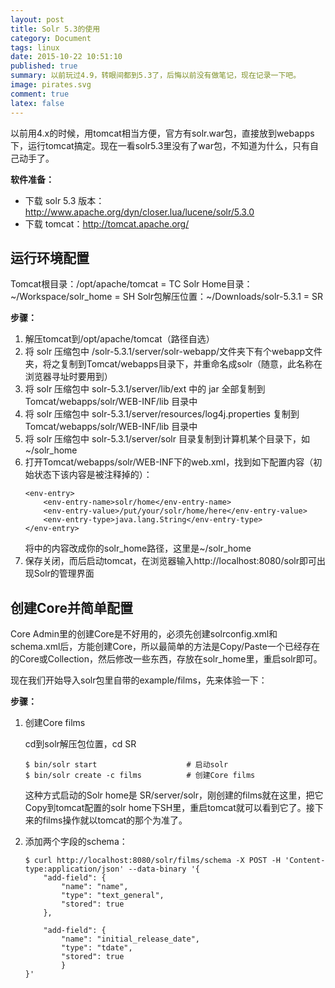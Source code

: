 ```yaml
---
layout: post
title: Solr 5.3的使用
category: Document
tags: linux
date: 2015-10-22 10:51:10
published: true
summary: 以前玩过4.9，转眼间都到5.3了，后悔以前没有做笔记，现在记录一下吧。
image: pirates.svg
comment: true
latex: false
---
```


以前用4.x的时候，用tomcat相当方便，官方有solr.war包，直接放到webapps下，运行tomcat搞定。现在一看solr5.3里没有了war包，不知道为什么，只有自己动手了。

**软件准备：**

- 下载 solr 5.3 版本：http://www.apache.org/dyn/closer.lua/lucene/solr/5.3.0
- 下载 tomcat：http://tomcat.apache.org/

## 运行环境配置

Tomcat根目录：/opt/apache/tomcat = TC
Solr Home目录：~/Workspace/solr_home = SH
Solr包解压位置：~/Downloads/solr-5.3.1 = SR

**步骤：**

1. 解压tomcat到/opt/apache/tomcat（路径自选）
2. 将 solr 压缩包中 /solr-5.3.1/server/solr-webapp/文件夹下有个webapp文件夹，将之复制到Tomcat/webapps目录下，并重命名成solr（随意，此名称在浏览器寻址时要用到）
3. 将 solr 压缩包中 solr-5.3.1/server/lib/ext 中的 jar 全部复制到 Tomcat/webapps/solr/WEB-INF/lib 目录中
4. 将 solr 压缩包中 solr-5.3.1/server/resources/log4j.properties 复制到Tomcat/webapps/solr/WEB-INF/lib 目录中
5. 将 solr 压缩包中 solr-5.3.1/server/solr 目录复制到计算机某个目录下，如~/solr_home
6. 打开Tomcat/webapps/solr/WEB-INF下的web.xml，找到如下配置内容（初始状态下该内容是被注释掉的）：
    ```
    <env-entry>
        <env-entry-name>solr/home</env-entry-name>
        <env-entry-value>/put/your/solr/home/here</env-entry-value>
        <env-entry-type>java.lang.String</env-entry-type>
    </env-entry>
    ```
    将<env-entry-value>中的内容改成你的solr_home路径，这里是~/solr_home
7. 保存关闭，而后启动tomcat，在浏览器输入http://localhost:8080/solr即可出现Solr的管理界面

## 创建Core并简单配置

Core Admin里的创建Core是不好用的，必须先创建solrconfig.xml和schema.xml后，方能创建Core，所以最简单的方法是Copy/Paste一个已经存在的Core或Collection，然后修改一些东西，存放在solr_home里，重启solr即可。

现在我们开始导入solr包里自带的example/films，先来体验一下：

**步骤：**

1. 创建Core films

    cd到solr解压包位置，cd SR

    ```
    $ bin/solr start                    # 启动solr
    $ bin/solr create -c films          # 创建Core films
    ```
    这种方式启动的Solr home是 SR/server/solr，刚创建的films就在这里，把它Copy到tomcat配置的solr home下SH里，重启tomcat就可以看到它了。接下来的films操作就以tomcat的那个为准了。

2. 添加两个字段的schema：

    ```
    $ curl http://localhost:8080/solr/films/schema -X POST -H 'Content-type:application/json' --data-binary '{
        "add-field": {
            "name": "name",
            "type": "text_general",
            "stored": true
        },

        "add-field": {
            "name": "initial_release_date",
            "type": "tdate",
            "stored": true
            }
    }'
    ```
